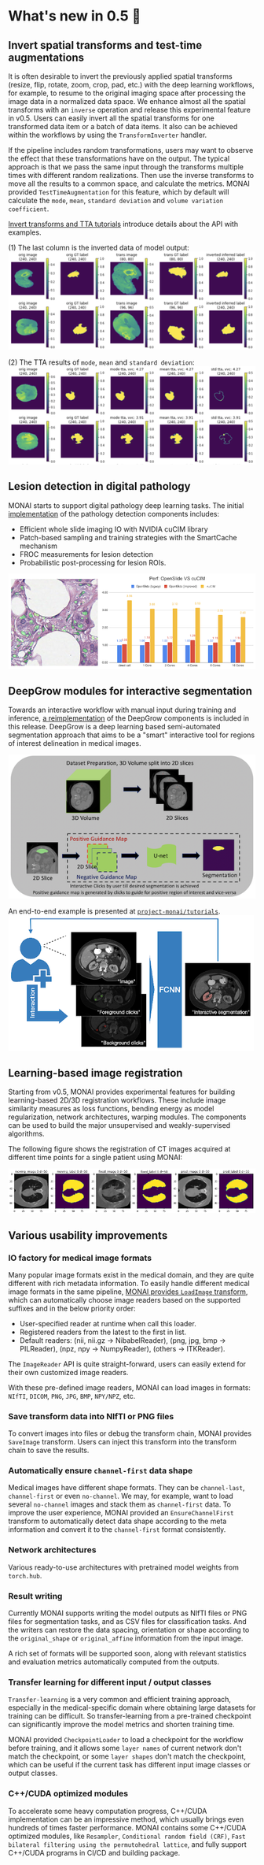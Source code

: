 # What's new in 0.5 🎉

## Invert spatial transforms and test-time augmentations
It is often desirable to invert the previously applied spatial transforms (resize, flip, rotate, zoom, crop, pad, etc.) with the deep learning workflows, for example, to resume to the original imaging space after processing the image data in a normalized data space.  We enhance almost all the spatial transforms with an `inverse` operation and release this experimental feature in v0.5. Users can easily invert all the spatial transforms for one transformed data item or a batch of data items. It also can be achieved within the workflows by using the `TransformInverter` handler.

If the pipeline includes random transformations, users may want to observe the effect that these transformations have on the output. The typical approach is that we pass the same input through the transforms multiple times with different random realizations. Then use the inverse transforms to move all the results to a common space, and calculate the metrics. MONAI provided `TestTimeAugmentation` for this feature, which by default will calculate the `mode`, `mean`, `standard deviation` and `volume variation coefficient`.

[Invert transforms and TTA tutorials](https://github.com/Project-MONAI/tutorials/blob/master/modules/inverse_transforms_and_test_time_augmentations.ipynb) introduce details about the API with examples.

(1) The last column is the inverted data of model output:
![invert transform](../images/invert_transforms.png)

(2) The TTA results of `mode`, `mean` and `standard deviation`:
![test time augmentation](../images/tta.png)

## Lesion detection in digital pathology
MONAI starts to support digital pathology deep learning tasks. The initial [implementation](https://github.com/Project-MONAI/MONAI/tree/master/monai/apps/pathology) of the pathology detection components includes:
- Efficient whole slide imaging IO with NVIDIA cuCIM library
- Patch-based sampling and training strategies with the SmartCache mechanism
- FROC measurements for lesion detection
- Probabilistic post-processing for lesion ROIs.

![digital pathology](../images/pathology.png)

## DeepGrow modules for interactive segmentation
Towards an interactive workflow with manual input during training and inference,
[a reimplementation](https://github.com/Project-MONAI/MONAI/tree/master/monai/apps/deepgrow) of the DeepGrow components is included in this release.
DeepGrow is a deep learning based semi-automated segmentation approach that aims to be a "smart" interactive tool for regions of interest delineation in medical images.

![deepgrow scheme](../images/deepgrow_scheme.png)

An end-to-end example is presented at [`project-monai/tutorials`](https://github.com/Project-MONAI/tutorials/tree/master/deepgrow/ignite).
![deepgrow end-to-end](../images/deepgrow.png)

## Learning-based image registration
Starting from v0.5, MONAI provides experimental features for building learning-based 2D/3D registration workflows. These include image similarity measures as loss functions, bending energy as model regularization, network architectures, warping modules. The components can be used to build the major unsupervised and weakly-supervised algorithms.

The following figure shows the registration of CT images acquired at different time points for a single patient using MONAI:

![3d registration](../images/3d_paired.png)

## Various usability improvements
### IO factory for medical image formats
Many popular image formats exist in the medical domain, and they are quite different with rich metadata information. To easily handle different medical image formats in the same pipeline, [MONAI provides `LoadImage` transform](https://github.com/Project-MONAI/tutorials/blob/master/modules/load_medical_images.ipynb), which can automatically choose image readers based on the supported suffixes and in the below priority order:
- User-specified reader at runtime when call this loader.
- Registered readers from the latest to the first in list.
- Default readers: (nii, nii.gz -> NibabelReader), (png, jpg, bmp -> PILReader), (npz, npy -> NumpyReader), (others -> ITKReader).

The `ImageReader` API is quite straight-forward, users can easily extend for their own customized image readers.

With these pre-defined image readers, MONAI can load images in formats: `NIfTI`, `DICOM`, `PNG`, `JPG`, `BMP`, `NPY/NPZ`, etc.

### Save transform data into NIfTI or PNG files
To convert images into files or debug the transform chain, MONAI provides `SaveImage` transform. Users can inject this transform into the transform chain to save the results.

### Automatically ensure `channel-first` data shape
Medical images have different shape formats. They can be `channel-last`, `channel-first` or even `no-channel`. We may, for example, want to load several `no-channel` images and stack them as `channel-first` data. To improve the user experience, MONAI provided an `EnsureChannelFirst` transform to automatically detect data shape according to the meta information and convert it to the `channel-first` format consistently.

### Network architectures
Various ready-to-use architectures with pretrained model weights from `torch.hub`.

### Result writing
Currently MONAI supports writing the model outputs as NIfTI files or PNG files for segmentation tasks, and as CSV files for classification tasks. And the writers can restore the data spacing, orientation or shape according to the `original_shape` or `original_affine` information from the input image.

A rich set of formats will be supported soon, along with relevant statistics and evaluation metrics automatically computed from the outputs.

### Transfer learning for different input / output classes
`Transfer-learning` is a very common and efficient training approach, especially in the medical-specific domain where obtaining large datasets for training can be difficult. So transfer-learning from a pre-trained checkpoint can significantly improve the model metrics and shorten training time.

MONAI provided `CheckpointLoader` to load a checkpoint for the workflow before training, and it allows some `layer names` of current network don't match the checkpoint, or some `layer shapes` don't match the checkpoint, which can be useful if the current task has different input image classes or output classes.

### C++/CUDA optimized modules
To accelerate some heavy computation progress, C++/CUDA implementation can be an impressive method, which usually brings even hundreds of times faster performance. MONAI contains some C++/CUDA optimized modules, like `Resampler`, `Conditional random field (CRF)`, `Fast bilateral filtering using the permutohedral lattice`, and fully support C++/CUDA programs in CI/CD and building package.
